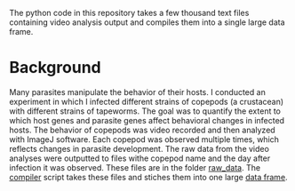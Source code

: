 The python code in this repository takes a few thousand text files containing video analysis output and compiles them into a single large data frame.

# Background

Many parasites manipulate the behavior of their hosts. I conducted an experiment in which I infected different strains of copepods (a crustacean) with different strains of tapeworms. The goal was to quantify the extent to which host genes and parasite genes affect behavioral changes in infected hosts. The behavior of copepods was video recorded and then analyzed with ImageJ software. Each copepod was observed multiple times, which reflects changes in parasite development. The raw data from the video analyses were outputted to files withe copepod name and the day after infection it was observed. These files are in the folder [raw_data](raw_data). The [compiler](compiler.py) script takes these files and stiches them into one large [data frame](wrangled_data/behav_combined_out.csv).